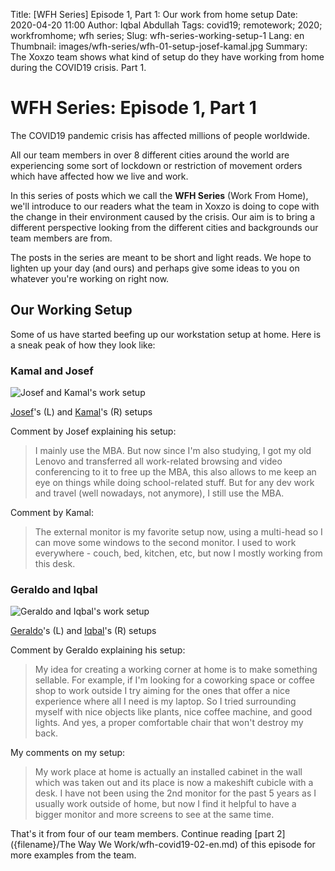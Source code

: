 Title: [WFH Series] Episode 1, Part 1: Our work from home setup
Date: 2020-04-20 11:00
Author: Iqbal Abdullah
Tags: covid19; remotework; 2020; workfromhome; wfh series;
Slug: wfh-series-working-setup-1
Lang: en
Thumbnail: images/wfh-series/wfh-01-setup-josef-kamal.jpg
Summary: The Xoxzo team shows what kind of setup do they have working from home during the COVID19 crisis. Part 1.

# WFH Series: Episode 1, Part 1

The COVID19 pandemic crisis has affected millions of people worldwide.

All our team members in over 8 different cities around the world are experiencing
some sort of lockdown or restriction of movement orders which have affected how
we live and work.

In this series of posts which we call the **WFH Series** (Work From Home), we'll introduce to our
readers what the team in Xoxzo is doing to cope with the change in their
environment caused by the crisis. Our aim is to bring a different perspective
looking from the different cities and backgrounds our team members are from.

The posts in the series are meant to be short and light reads. We hope to
lighten up your day (and ours) and perhaps give some ideas to you on whatever you're
working on right now.

## Our Working Setup

Some of us have started beefing up our workstation setup at home. Here is a
sneak peak of how they look like:

### Kamal and Josef

![Josef and Kamal's work setup]({filename}/images/wfh-series/wfh-01-setup-josef-kamal.jpg)

[Josef](/author/josef-monje.html)'s (L) and [Kamal](/author/kamal-mustafa.html)'s (R) setups

Comment by Josef explaining his setup:
> I mainly use the MBA. But now since I'm also studying, I got my old Lenovo and transferred
> all work-related browsing and video conferencing to it to free up the MBA, this also allows to
> me keep an eye on things while doing school-related stuff. But for any dev work and travel
> (well nowadays, not anymore), I still use the MBA.

Comment by Kamal:
> The external monitor is my favorite setup now, using a multi-head so I can move some windows
> to the second monitor. I used to work everywhere - couch, bed, kitchen, etc, but now I mostly
> working from this desk.

### Geraldo and Iqbal

![Geraldo and Iqbal's work setup]({filename}/images/wfh-series/wfh-01-setup-geraldo-iqbal.jpg)

[Geraldo](/author/gerald.html)'s (L) and [Iqbal](/author/iqbal-abdullah.html)'s (R) setups

Comment by Geraldo explaining his setup:
> My idea for creating a working corner at home is to make something sellable.
> For example, if I'm looking for a coworking space or coffee shop to work outside I try aiming for
> the ones that offer a nice experience where all I need is my laptop. So I tried surrounding myself
> with nice objects like plants, nice coffee machine, and good lights. And yes, a proper
> comfortable chair that won't destroy my back. 

My comments on my setup:
> My work place at home is actually an installed cabinet in the wall which was taken out
> and its place is now a makeshift cubicle with a desk.
> I have not been using the 2nd monitor for the past 5 years as I usually work
> outside of home, but now I find it helpful to have a bigger monitor and more
> screens to see at the same time.

That's it from four of our team members. Continue reading [part 2]({filename}/The Way We Work/wfh-covid19-02-en.md)
of this episode for more examples from the team.
